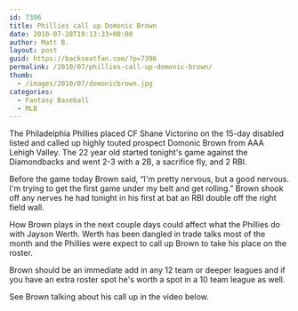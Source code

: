 ```yaml
---
id: 7396
title: Phillies call up Domonic Brown
date: 2010-07-28T19:13:33+00:00
author: Matt B.
layout: post
guid: https://backseatfan.com/?p=7396
permalink: /2010/07/phillies-call-up-domonic-brown/
thumb:
  - /images/2010/07/domonicbrown.jpg
categories:
  - Fantasy Baseball
  - MLB
---
```


<div class="entry">
  <p>
    The Philadelphia Phillies placed CF Shane Victorino on the 15-day disabled listed and called up highly touted prospect Domonic Brown from AAA Lehigh Valley. The 22 year old started tonight's game against the Diamondbacks and went 2-3 with a 2B, a sacrifice fly, and 2 RBI.
  </p>

  <p>
    Before the game today Brown said, &#8220;I'm pretty nervous, but a good nervous. I'm trying to get the first game under my belt and get rolling.&#8221; Brown shook off any nerves he had tonight in his first at bat an RBI double off the right field wall.
  </p>

  <p>
    How Brown plays in the next couple days could affect what the Phillies do with Jayson Werth. Werth has been dangled in trade talks most of the month and the Phillies were expect to call up Brown to take his place on the roster.
  </p>

  <p>
    Brown should be an immediate add in any 12 team or deeper leagues and if you have an extra roster spot he's worth a spot in a 10 team league as well.
  </p>

  <p>
    See Brown talking about his call up in the video below.<br />
  </p>
</div>
